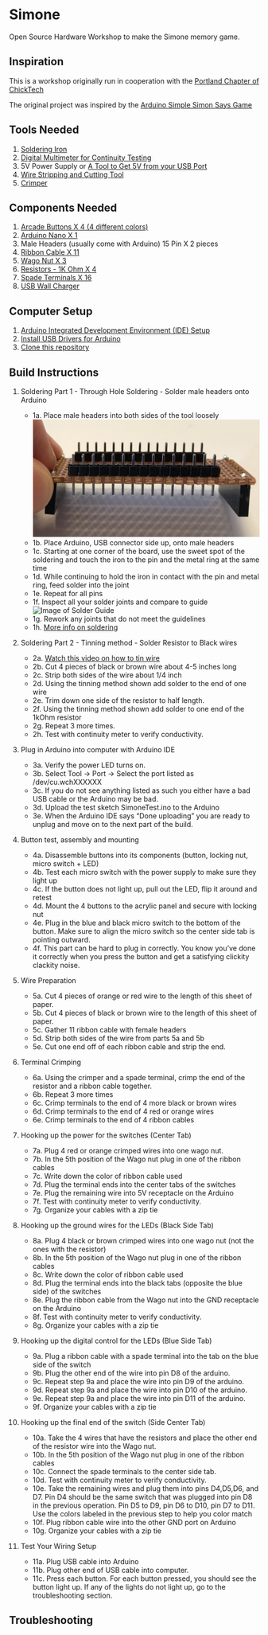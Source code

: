 # Simone
Open Source Hardware Workshop to make the Simone memory game.

## Inspiration
This is a workshop originally run in cooperation with the [Portland Chapter of ChickTech](https://portland.chicktech.org/)

The original project was inspired by the [Arduino Simple Simon Says Game](https://create.arduino.cc/projecthub/Metonymy/arduino-simple-simon-says-351b9e) 

## Tools Needed
1. [Soldering Iron](https://www.amazon.com/Weller-WLC100-40-Watt-Soldering-Station/dp/B000AS28UC/ref=sr_1_6?s=hi&ie=UTF8&qid=1519754525&sr=1-6&keywords=soldering+iron)
2. [Digital Multimeter for Continuity Testing](https://www.amazon.com/Etekcity-MSR-R500-Multimeters-Electronic-Multimeter/dp/B01N9QW620/ref=sr_1_7?ie=UTF8&qid=1519754367&sr=8-7&keywords=digital+multimeter)
3. 5V Power Supply or [A Tool to Get 5V from your USB Port](https://www.ebay.com/i/292433553345?chn=ps)
4. [Wire Stripping and Cutting Tool](https://www.amazon.com/Stripping-Gripping-Comfortable-Klein-Tools/dp/B00080DPNQ/ref=pd_bxgy_469_img_2?_encoding=UTF8&pd_rd_i=B00080DPNQ&pd_rd_r=R5R4DH3KN62FTZ9871V9&pd_rd_w=hqE2R&pd_rd_wg=Focz1&psc=1&refRID=R5R4DH3KN62FTZ9871V9)
5. [Crimper](https://www.amazon.com/Thomas-Betts-WT111M-Insulated-Terminals/dp/B0018LD2PU)

## Components Needed
1. [Arcade Buttons X 4 (4 different colors)](https://www.amazon.com/BLEE-Square-Arcade-Illuminated-Microswitch/dp/B01M4IT5B7/ref=sr_1_2?ie=UTF8&qid=1519755863&sr=8-2&keywords=arcade+buttons+led+square)
2. [Arduino Nano X 1](https://www.amazon.com/Arduino-Elegoo-ATmega328P-without-compatible/dp/B071NMBP4S/ref=sr_1_3?ie=UTF8&qid=1519755811&sr=8-3&keywords=arduino%2Bnano&th=1)
3. Male Headers (usually come with Arduino) 15 Pin X 2 pieces
4. [Ribbon Cable X 11](https://www.amazon.com/uxcell-Female-Jumper-Ribbon-Breadboard/dp/B01M1CDI7M/ref=sr_1_7?ie=UTF8&qid=1519755552&sr=8-7&keywords=female+ribbon+cable)
5. [Wago Nut X 3](https://www.amazon.com/Wago-221-415-LEVER-NUTS-Conductor-Connectors/dp/B06XH47DC2/ref=sr_1_9?ie=UTF8&qid=1519755513&sr=8-9&keywords=wago%2Bnut&th=1)
6. [Resistors - 1K Ohm X 4](https://www.amazon.com/Watt-Carbon-Film-Resistors-pack/dp/B00EV2QC96/ref=sr_1_3?ie=UTF8&qid=1519755490&sr=8-3&keywords=resistors+1k+ohm)
7. [Spade Terminals X 16](https://www.amazon.com/Baomain-Insulated-Connector-Electrical-Terminal/dp/B01N0M6PP1/ref=sr_1_9?ie=UTF8&qid=1519755456&sr=8-9&keywords=spade+terminals+female)
8. [USB Wall Charger](https://www.amazon.com/Charger-Insten-Mini-USB-Travel-Motorola/dp/B00QGG7WKS/ref=sr_1_4?ie=UTF8&qid=1519755388&sr=8-4&keywords=wall+charger+usb+mini)

## Computer Setup
1. [Arduino Integrated Development Environment (IDE) Setup](https://www.arduino.cc/en/Guide/HomePage)
2. [Install USB Drivers for Arduino](/Drivers)
3. [Clone this repository](https://help.github.com/articles/cloning-a-repository/)
 

## Build Instructions
1. Soldering Part 1 - Through Hole Soldering - Solder male headers onto Arduino
    - 1a. Place male headers into both sides of the tool loosely
    ![Image of SolderTool](/images/SolderTool.png)
    - 1b. Place Arduino, USB connector side up, onto male headers
    - 1c. Starting at one corner of the board, use the sweet spot of the soldering and touch the iron to the pin and the metal ring at the same time
    - 1d. While continuing to hold the iron in contact with the pin and metal ring, feed solder into the joint
    - 1e. Repeat for all pins
    - 1f. Inspect all your solder joints and compare to guide ![Image of Solder Guide](https://cdn.sparkfun.com/r/600-600/assets/c/d/a/a/9/523b1189757b7fb36e8b456b.jpg) 
    - 1g. Rework any joints that do not meet the guidelines
    - 1h. [More info on soldering](https://learn.sparkfun.com/tutorials/how-to-solder-through-hole-soldering)

2. Soldering Part 2 - Tinning method - Solder Resistor to Black wires
    - 2a. [Watch this video on how to tin wire](https://youtu.be/8jUaf394WIk)
    - 2b. Cut 4 pieces of black or brown wire about 4-5 inches long
    - 2c. Strip both sides of the wire about 1/4 inch
    - 2d. Using the tinning method shown add solder to the end of one wire
    - 2e. Trim down one side of the resistor to half length.
    - 2f. Using the tinning method shown add solder to one end of the 1kOhm resistor
    - 2g. Repeat 3 more times.
    - 2h. Test with continuity meter to verify conductivity.

3. Plug in Arduino into computer with Arduino IDE
    - 3a. Verify the power LED turns on. 
    - 3b. Select Tool -> Port -> Select the port listed as /dev/cu.wchXXXXXX
    - 3c. If you do not see anything listed as such you either have a bad USB cable or the Arduino may be bad. 
    - 3d. Upload the test sketch SimoneTest.ino to the Arduino
    - 3e.  When the Arduino IDE says “Done uploading” you are ready to unplug and move on to the next part of the build.

4.  Button test, assembly and mounting
    - 4a. Disassemble buttons into its components (button, locking nut, micro switch + LED)
    - 4b. Test each micro switch with the power supply to make sure they light up
    - 4c. If the button does not light up, pull out the LED, flip it around and retest
    - 4d. Mount the 4 buttons to the acrylic panel and secure with locking nut  
    - 4e. Plug in the blue and black micro switch to the bottom of the button. Make sure to align the micro switch so the center side tab is pointing outward.
    - 4f. This part can be hard to plug in correctly. You know you’ve done it correctly when you press the button and get a satisfying clickity clackity noise.

5. Wire Preparation
    - 5a. Cut 4 pieces of orange or red wire to the length of this sheet of paper. 
    - 5b. Cut 4 pieces of black or brown wire to the length of this sheet of paper. 
    - 5c. Gather 11 ribbon cable with female headers
    - 5d. Strip both sides of the wire from parts 5a and 5b
    - 5e. Cut one end off of each ribbon cable and strip the end.

6. Terminal Crimping
    - 6a.  Using the crimper and a spade terminal, crimp the end of the resistor and a ribbon cable together.
    - 6b. Repeat 3 more times
    - 6c. Crimp terminals to the end of 4 more black or brown wires
    - 6d.  Crimp terminals to the end of 4 red or orange wires
    - 6e. Crimp terminals to the end of 4 ribbon cables
    
7. Hooking up the power for the switches (Center Tab) 
    - 7a. Plug 4 red or orange crimped wires into one wago nut.
    - 7b. In the 5th position of the Wago nut plug in one of the ribbon cables 
    - 7c. Write down the color of ribbon cable used
    - 7d. Plug the terminal ends into the center tabs of the switches
    - 7e. Plug the remaining wire into 5V receptacle on the Arduino
    - 7f. Test with continuity meter to verify conductivity.
    - 7g. Organize your cables with a zip tie

8. Hooking up the ground wires for the LEDs (Black Side Tab)
    - 8a. Plug 4 black or brown crimped wires into one wago nut (not the ones with the resistor)
    - 8b. In the 5th position of the Wago nut plug in one of the ribbon cables 
    - 8c. Write down the color of ribbon cable used
    - 8d. Plug the terminal ends into the black tabs (opposite the blue side) of the switches
    - 8e. Plug the ribbon cable from the Wago nut into the GND receptacle on the Arduino
    - 8f. Test with continuity meter to verify conductivity.
    - 8g. Organize your cables with a zip tie

9. Hooking up the digital control for the LEDs (Blue Side Tab)
    - 9a. Plug a ribbon cable with a  spade terminal into the tab on the blue side of the switch
    - 9b. Plug the other end of the wire into pin D8 of the arduino.
    - 9c. Repeat step 9a and place the wire into pin D9 of the arduino.
    - 9d. Repeat step 9a and place the wire into pin D10 of the arduino.
    - 9e. Repeat step 9a and place the wire into pin D11 of the arduino.
    - 9f. Organize your cables with a zip tie

10. Hooking up the final end of the switch (Side Center Tab)
    - 10a. Take the 4 wires that have the resistors and place the other end of the resistor wire into the Wago nut.
    - 10b. In the 5th position of the Wago nut plug in one of the ribbon cables 
    - 10c. Connect the spade terminals to the center side tab.
    - 10d. Test with continuity meter to verify conductivity.
    - 10e. Take the remaining wires and plug them into pins D4,D5,D6, and D7. Pin D4 should be the same switch that was plugged into pin D8 in the previous operation. Pin D5 to D9, pin D6 to D10, pin D7 to D11. Use the colors labeled in the previous step to help you color match
    - 10f. Plug ribbon cable wire into the other GND port on Arduino
    - 10g. Organize your cables with a zip tie

11. Test Your Wiring Setup
    - 11a.  Plug USB cable into Arduino
    - 11b.  Plug other end of USB cable into computer.
    - 11c. Press each button. For each button pressed, you should see the button light up. If any of the lights do not light up, go to the troubleshooting section.

## Troubleshooting
